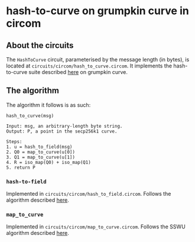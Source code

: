 # hash-to-curve on grumpkin curve in circom
<!-- 
## Quick start

First, install `circom-helper` dependencies following [these
instructions](https://github.com/weijiekoh/circom-helper). Note that you'll
need an Intel machine running Linux (ideally the Debian, Ubuntu or OpenSuse
distributions).

1. Clone this repository and navigate to the project root.
2. Run `npm i`
3. In a different terminal, navigate to the project root and run `npm run circom-helper`.
3. In a different terminal, navigate to the project root and run `npm run test`. -->

## About the circuits

The `HashToCurve` circuit, parameterised by the message length (in bytes), is
located at `circuits/circom/hash_to_curve.circom`. It implements the hash-to-curve suite described
[here](https://www.ietf.org/archive/id/draft-irtf-cfrg-hash-to-curve-13.html#appendix-J.8.1) on grumpkin curve.

<!-- ## Constraints

A circuit parameterised for a message with length 3 will have 2217282
constraints, and a circuit for a message of length 64 will have 2218762
constraints. In practice, messages will be longer, and the number of
constraints will be accordingly larger. The bulk of the constraints come from
the `hash-to-field` circuit which involves multiple SHA256 hashes. -->

## The algorithm

The algorithm it follows is as such:

```
hash_to_curve(msg)

Input: msg, an arbitrary-length byte string.
Output: P, a point in the secp256k1 curve.

Steps:
1. u = hash_to_field(msg)
2. Q0 = map_to_curve(u[0])
3. Q1 = map_to_curve(u[1])
4. R = iso_map(Q0) + iso_map(Q1)
5. return P
```

### `hash-to-field`

Implemented in `circuits/circom/hash_to_field.circom`. Follows the algorithm
described
[here](https://www.ietf.org/archive/id/draft-irtf-cfrg-hash-to-curve-13.html#hashtofield).

<!-- Constraints: 1881345 where the message length is 3. -->

### `map_to_curve`

Implemented in `circuits/circom/map_to_curve.circom`. Follows the SSWU
algorithm described
[here](https://www.ietf.org/archive/id/draft-irtf-cfrg-hash-to-curve-13.html#simple-swu).

<!-- Constraints: 68792 -->

<!-- ### `iso_map`

Implemented in `circuits/circom/iso_map.circom`. Follows the algorithm
described
[here](https://www.ietf.org/archive/id/draft-irtf-cfrg-hash-to-curve-13.html#appx-iso-secp256k1).

Constraints: 95331 -->

